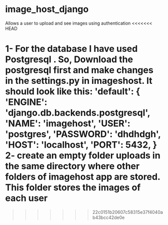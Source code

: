 # image_host_django
Allows a user to upload and see images using authentication
<<<<<<< HEAD


1- For the database I have used Postgresql . So, Download the postgresql first and make changes in the settings.py in imageshost.
   It should look like this:
   'default': {
            'ENGINE': 'django.db.backends.postgresql',
            'NAME': 'imagehost',
            'USER': 'postgres',
            'PASSWORD': 'dhdhdgh',
            'HOST': 'localhost',
            'PORT': 5432,
            }
2- create an empty folder uploads in the same directory where other folders of imagehost app are stored. This folder stores the images of each user
=======
>>>>>>> 22c0151b20607c58315e37f4040ab43bcc42de0e
